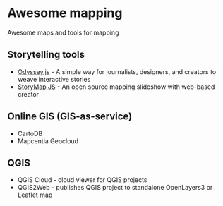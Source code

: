 # Awesome mapping
Awesome maps and tools for mapping

## Storytelling tools
- [Odyssey.js](http://cartodb.github.io/odyssey.js/) - A simple way for journalists, designers,
and creators to weave interactive stories
- [StoryMap JS](http://storymap.knightlab.com/) - An open source mapping slideshow with web-based creator

## Online GIS (GIS-as-service)
- CartoDB
- Mapcentia Geocloud

## QGIS
- QGIS Cloud - cloud viewer for QGIS projects
- QGIS2Web - publishes QGIS project to standalone OpenLayers3 or Leaflet map
